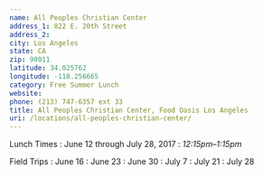 ```yaml
---
name: All Peoples Christian Center
address_1: 822 E. 20th Street
address_2: 
city: Los Angeles
state: CA
zip: 90011
latitude: 34.025762
longitude: -118.256665
category: Free Summer Lunch
website: 
phone: (213) 747-6357 ext 33
title: All Peoples Christian Center, Food Oasis Los Angeles
uri: /locations/all-peoples-christian-center/
---
```

Lunch Times
: June 12 through July 28, 2017
: _12:15pm–1:15pm_

Field Trips
: June 16
: June 23
: June 30
: July 7
: July 21
: July 28
